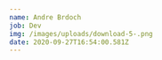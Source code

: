 ```yaml
---
name: Andre Brdoch
job: Dev
img: /images/uploads/download-5-.png
date: 2020-09-27T16:54:00.581Z
---
```


